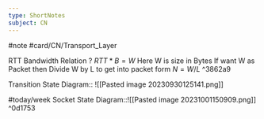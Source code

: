 ```yaml
---
type: ShortNotes
subject: CN
---
```

#note
#card/CN/Transport_Layer 


RTT Bandwidth Relation
?
$RTT* B = W$
Here W is size in Bytes
If want W as Packet then Divide W by L to get into packet form $N=W/L$
^3862a9 <!--SR:!2023-11-11,10,286-->


Transition State Diagram:: ![[Pasted image 20230930125141.png]] <!--SR:!2023-11-14,4,230-->


#today/week Socket State Diagram::![[Pasted image 20231001150909.png]] ^0d1753 <!--SR:!2023-11-12,6,250-->
